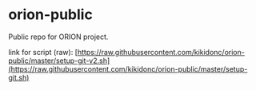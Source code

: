 # orion-public

Public repo for ORION project. 


link for script (raw): 
[https://raw.githubusercontent.com/kikidonc/orion-public/master/setup-git-v2.sh](https://raw.githubusercontent.com/kikidonc/orion-public/master/setup-git.sh)
